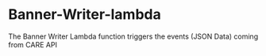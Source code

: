 # Banner-Writer-lambda
The Banner Writer Lambda function triggers the events (JSON Data) coming from CARE API
